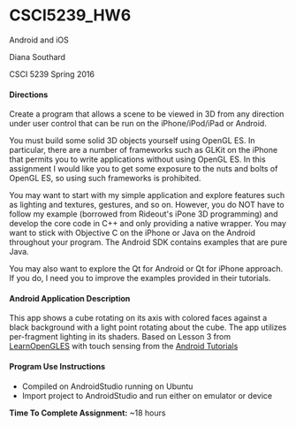 # CSCI5239_HW6
Android and iOS

Diana Southard

CSCI 5239 Spring 2016

#### Directions

Create a program that allows a scene to be viewed in 3D from any direction
under user control that can be run on the iPhone/iPod/iPad or Android.


You must build some solid 3D objects yourself using OpenGL ES.  In particular,
there are a number of frameworks such as GLKit on the iPhone that permits you
to write applications without using OpenGL ES.  In this assignment I would like
you to get some exposure to the nuts and bolts of OpenGL ES, so using such
frameworks is prohibited.


You may want to start with my simple application and explore features such as
lighting and textures, gestures, and so on.  However, you do NOT have to follow
my example (borrowed from Rideout's iPone 3D programming) and develop the core
code in C++ and only providing a native wrapper.  You may want to  stick with 
Objective C on the iPhone or Java on the Android throughout your program. The
Android SDK contains examples that are pure Java.


You may also want to explore the Qt for Android or Qt for iPhone approach.  If you do, I need you to improve the examples provided in their tutorials.


#### Android Application Description
This app shows a cube rotating on its axis with colored faces against a black background with a light point rotating about the cube. The app utilizes per-fragment lighting in its shaders. Based on Lesson 3 from [LearnOpenGLES](http://www.learnopengles.com/android-lesson-three-moving-to-per-fragment-lighting/) with touch sensing from the [Android Tutorials](http://developer.android.com/training/graphics/opengl/projection.html)

#### Program Use Instructions
- Compiled on AndroidStudio running on Ubuntu
- Import project to AndroidStudio and run either on emulator or device


**Time To Complete Assignment:** ~18 hours


